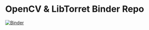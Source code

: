 # OpenCV & LibTorret Binder Repo

[![Binder](https://mybinder.org/badge_logo.svg)](https://mybinder.org/v2/gh/Filtry/OpenCV-binder/HEAD)
